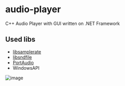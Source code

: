 # audio-player
C++ Audio Player with GUI written on .NET Framework

## Used libs
- [libsamplerate](https://github.com/libsndfile/libsamplerate)
- [libsndfile](https://github.com/libsndfile/libsndfile)
- [PortAudio](https://github.com/PortAudio/portaudio)
- WindowsAPI

![image](https://github.com/DevRadion/audio-player/assets/33360149/df00ff62-b894-4133-abd8-ba9a6ad9b03a)
